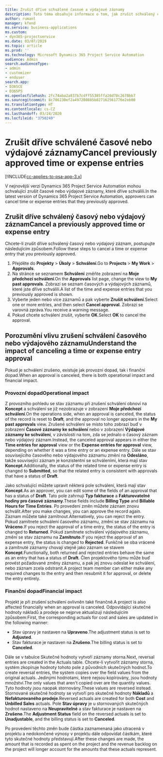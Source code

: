 ```yaml
---
title: Zrušit dříve schválené časové a výdajové záznamy
description: Toto téma obsahuje informace o tom, jak zrušit schválený čas projektu a výdajovou transakci.
author: rumant
manager: kfend
ms.service: business-applications
ms.custom:
- dyn365-projectservice
ms.date: 03/07/2019
ms.topic: article
ms.prod: ''
ms.technology: Microsoft Dynamics 365 Project Service Automation
audience: Admin
search.audienceType:
- admin
- customizer
- enduser
search.app:
- D365CE
- D365PS
ms.openlocfilehash: 2fc74aba2a837b7cdff55385ffa20d78c2678bb7
ms.sourcegitcommit: 8c786230ef2a497280885b827162561776e2eb00
ms.translationtype: HT
ms.contentlocale: cs-CZ
ms.lasthandoff: 03/24/2020
ms.locfileid: "3750249"
---
```

# <a name="cancel-previously-approved-time-or-expense-entries"></a><span data-ttu-id="69be4-103">Zrušit dříve schválené časové nebo výdajové záznamy</span><span class="sxs-lookup"><span data-stu-id="69be4-103">Cancel previously approved time or expense entries</span></span>

[!INCLUDE[cc-applies-to-psa-app-3.x](../includes/cc-applies-to-psa-app-3x.md)]

<span data-ttu-id="69be4-104">V nejnovější verzi Dynamics 365 Project Service Automation mohou schvalující zrušit časové nebo výdajové záznamy, které dříve schválili.</span><span class="sxs-lookup"><span data-stu-id="69be4-104">In the latest version of Dynamics 365 Project Service Automation, approvers can cancel time or expense entries that they previously approved.</span></span>

## <a name="cancel-a-previously-approved-time-or-expense-entry"></a><span data-ttu-id="69be4-105">Zrušit dříve schválený časový nebo výdajový záznam</span><span class="sxs-lookup"><span data-stu-id="69be4-105">Cancel a previously approved time or expense entry</span></span>

<span data-ttu-id="69be4-106">Chcete-li zrušit dříve schválený časový nebo výdajový záznam, postupujte následujícím způsobem.</span><span class="sxs-lookup"><span data-stu-id="69be4-106">Follow these steps to cancel a time or expense entry that you previously approved.</span></span>

1. <span data-ttu-id="69be4-107">Přejděte do **Projekty** \> **Úkoly** \> **Schválení**.</span><span class="sxs-lookup"><span data-stu-id="69be4-107">Go to **Projects** \> **My Work** \> **Approvals**.</span></span>
2. <span data-ttu-id="69be4-108">Na stránce se seznamem **Schválení** změňte zobrazení na **Moje předchozí schválení**.</span><span class="sxs-lookup"><span data-stu-id="69be4-108">On the **Approvals** list page, change the view to **My past approvals**.</span></span> <span data-ttu-id="69be4-109">Zobrazí se seznam časových a výdajových záznamů, které jste dříve schválili.</span><span class="sxs-lookup"><span data-stu-id="69be4-109">A list of the time and expense entries that you previously approved is shown.</span></span>
3. <span data-ttu-id="69be4-110">Vyberte jeden nebo více záznamů a pak vyberte **Zrušit schválení**.</span><span class="sxs-lookup"><span data-stu-id="69be4-110">Select one or more entries, and then select **Cancel approval**.</span></span> <span data-ttu-id="69be4-111">Zobrazí se varovná zpráva.</span><span class="sxs-lookup"><span data-stu-id="69be4-111">You receive a warning message.</span></span>
4. <span data-ttu-id="69be4-112">Pokud chcete schválení zrušit, vyberte **OK**.</span><span class="sxs-lookup"><span data-stu-id="69be4-112">Select **OK** to cancel the approval.</span></span>

## <a name="understand-the-impact-of-canceling-a-time-or-expense-entry-approval"></a><span data-ttu-id="69be4-113">Porozumění vlivu zrušení schválení časového nebo výdajového záznamu</span><span class="sxs-lookup"><span data-stu-id="69be4-113">Understand the impact of canceling a time or expense entry approval</span></span>

<span data-ttu-id="69be4-114">Pokud je schválení zrušeno, existuje jak provozní dopad, tak i finanční dopad.</span><span class="sxs-lookup"><span data-stu-id="69be4-114">When an approval is canceled, there is both operational impact and financial impact.</span></span>

### <a name="operational-impact"></a><span data-ttu-id="69be4-115">Provozní dopad</span><span class="sxs-lookup"><span data-stu-id="69be4-115">Operational impact</span></span>

<span data-ttu-id="69be4-116">Z provozního pohledu se stav záznamu při zrušení schválení obnoví na **Koncept** a schválení se již nezobrazuje v zobrazení **Moje předchozí schválení**.</span><span class="sxs-lookup"><span data-stu-id="69be4-116">On the operations side, when an approval is canceled, the status of the record is reset to **Draft**, and the approval no longer appears in the **My past approvals** view.</span></span> <span data-ttu-id="69be4-117">Zrušené schválení se místo toho zobrazí buď v zobrazení **Časové záznamy ke schválení** nebo v zobrazení **Výdajové záznamy ke schválení**, v závislosti na tom, zda se jednalo o časový záznam nebo výdajový záznam.</span><span class="sxs-lookup"><span data-stu-id="69be4-117">Instead, the canceled approval appears in either the **Time entries for approval** view or the **Expense entries for approval** view, depending on whether it was a time entry or an expense entry.</span></span> <span data-ttu-id="69be4-118">Dále se stav souvisejícího časového nebo výdajového záznamu změní na **Odesláno**, takže související záznam je konzistentní se schváleními, která mají stav **Koncept**.</span><span class="sxs-lookup"><span data-stu-id="69be4-118">Additionally, the status of the related time or expense entry is changed to **Submitted**, so that the related entry is consistent with approvals that have a status of **Draft**.</span></span>

<span data-ttu-id="69be4-119">Jako schvalující můžete upravit některá pole schválení, která mají stav **Koncept**.</span><span class="sxs-lookup"><span data-stu-id="69be4-119">As an approver, you can edit some of the fields of an approval that has a status of **Draft**.</span></span> <span data-ttu-id="69be4-120">Tato pole zahrnují **Typ fakturace** a **Fakturovatelné hodiny pro časové záznamy**.</span><span class="sxs-lookup"><span data-stu-id="69be4-120">These fields include **Billing Type** and **Billable Hours for Time Entries**.</span></span> <span data-ttu-id="69be4-121">Po provedení změn můžete záznam znovu schválit.</span><span class="sxs-lookup"><span data-stu-id="69be4-121">After you make changes, you can approve the record again.</span></span> <span data-ttu-id="69be4-122">Záznam můžete také zamítnout.</span><span class="sxs-lookup"><span data-stu-id="69be4-122">Alternatively, you can reject the entry.</span></span> <span data-ttu-id="69be4-123">Pokud zamítnete schválení časového záznamu, změní se stav záznamu na **Vráceno**.</span><span class="sxs-lookup"><span data-stu-id="69be4-123">If you reject the approval of a time entry, the status of the entry is changed to **Returned**.</span></span> <span data-ttu-id="69be4-124">Pokud zamítnete schválení výdajového záznamu, změní se stav záznamu na **Zamítnuto**.</span><span class="sxs-lookup"><span data-stu-id="69be4-124">If you reject the approval of an expense entry, the status is changed to **Rejected**.</span></span> <span data-ttu-id="69be4-125">Funkčně se oba vrácené a zamítnuté záznamy chovají stejně jako záznam se stavem **Koncept**.</span><span class="sxs-lookup"><span data-stu-id="69be4-125">Functionally, both returned and rejected entries behave the same as an entry that has a status of **Draft**.</span></span> <span data-ttu-id="69be4-126">Člen projektového týmu může buď provést požadované změny záznamu, a pak jej znovu odeslat ke schválení, nebo záznam zcela odstranit.</span><span class="sxs-lookup"><span data-stu-id="69be4-126">A project team member can either make any required changes to the entry and then resubmit it for approval, or delete the entry entirely.</span></span>

### <a name="financial-impact"></a><span data-ttu-id="69be4-127">Finanční dopad</span><span class="sxs-lookup"><span data-stu-id="69be4-127">Financial impact</span></span>

<span data-ttu-id="69be4-128">Projekt je při zrušení schválení ovlivněn také finančně.</span><span class="sxs-lookup"><span data-stu-id="69be4-128">A project is also affected financially when an approval is canceled.</span></span> <span data-ttu-id="69be4-129">Odpovídající skutečné hodnoty nákladů a prodeje se nejprve aktualizují následujícím způsobem:</span><span class="sxs-lookup"><span data-stu-id="69be4-129">First, the corresponding actuals for cost and sales are updated in the following manner:</span></span>

- <span data-ttu-id="69be4-130">Stav úpravy je nastaven na **Upraveno**.</span><span class="sxs-lookup"><span data-stu-id="69be4-130">The adjustment status is set to **Adjusted**.</span></span>
- <span data-ttu-id="69be4-131">Stav fakturace je nastaven na **Zrušeno**.</span><span class="sxs-lookup"><span data-stu-id="69be4-131">The billing status is set to **Canceled**.</span></span>

<span data-ttu-id="69be4-132">Dále se v tabulce Skutečné hodnoty vytvoří záznamy storna.</span><span class="sxs-lookup"><span data-stu-id="69be4-132">Next, reversal entries are created in the Actuals table.</span></span> <span data-ttu-id="69be4-133">Chcete-li vytvořit záznamy storna, systém zkopíruje hodnoty tohoto pole z původních skutečných hodnot.</span><span class="sxs-lookup"><span data-stu-id="69be4-133">To create reversal entries, the system copies over the field values from the original actuals.</span></span> <span data-ttu-id="69be4-134">Jedinými hodnotami, které nejsou kopírovány, jsou hodnoty množství.</span><span class="sxs-lookup"><span data-stu-id="69be4-134">The only values that aren't copied over are the quantity values.</span></span> <span data-ttu-id="69be4-135">Tyto hodnoty jsou naopak stornovány.</span><span class="sxs-lookup"><span data-stu-id="69be4-135">These values are reversed instead.</span></span> <span data-ttu-id="69be4-136">Stornované skutečné hodnoty se vytvoří pro skutečné hodnoty **Nákladů** a **Nefakturovaného prodeje**.</span><span class="sxs-lookup"><span data-stu-id="69be4-136">Reversed actuals are created for both **Cost** and **Unbilled Sales** actuals.</span></span> <span data-ttu-id="69be4-137">Pole **Stav úpravy** je u stornovaných skutečných hodnot nastaveno na **Neupravitelné** a stav fakturace je nastaven na **Zrušeno**.</span><span class="sxs-lookup"><span data-stu-id="69be4-137">The **Adjustment Status** field on the reversed actuals is set to **Unadjustable**, and the billing status is set to **Canceled**.</span></span>

<span data-ttu-id="69be4-138">Po provedení těchto změn bude částka zaznamenaná jako utracená v projektu a nedokončené výnosy v projektu dále odpovídat částkám, které tyto skutečné hodnoty představují.</span><span class="sxs-lookup"><span data-stu-id="69be4-138">After these changes are made, the amount that is recorded as spent on the project and the revenue backlog on the project will longer account for the amounts that these actuals represent.</span></span>
